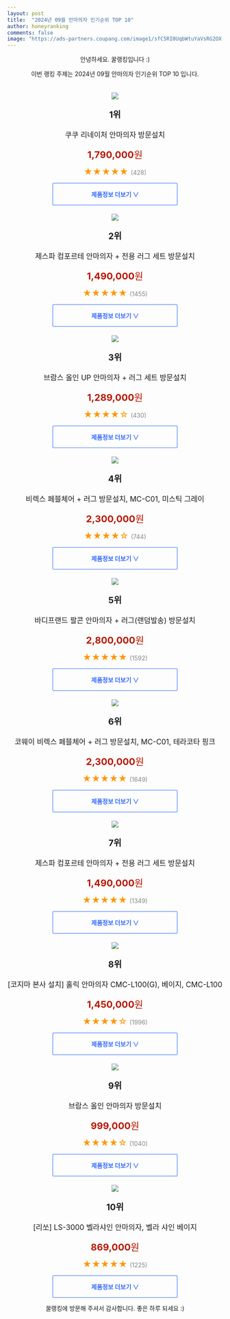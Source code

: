 ```yaml
---
layout: post
title:  "2024년 09월 안마의자 인기순위 TOP 10"
author: honeyranking
comments: false
image: "https://ads-partners.coupang.com/image1/sfC5RI0UqbWtuYaVsRG2OX-GX0QwRYwfzd75X9WkR-LB2pjq3CZs7UeQPchC6Zw9Bst_qNBXABkkhHnHCIpktvAzp7JFGfETlP5_6I80dhA9ujaeSlX55Eqgghoqz3u1EnxlbOlP_2U8ZKCQAdNQ_UorF4t_GkfILynYA3Li8w369DEFdUjgYeHC-6uCI7zuFcYCnHbKJLeaaxU05mgxLkFRktDdOw4Rdgwqc4a2G7GTggNfhWbgpetXz-NBRe4tO4qDfGd5Bz2mIqJNxWexiuJLx9DOOXsfiw=="
---
```

<p style="text-align: center;">안녕하세요. 꿀랭킹입니다 :)</p>
<p style="text-align: center;">이번 랭킹 주제는 2024년 09월 안마의자 인기순위 TOP 10 입니다.</p><center><img src="https://ads-partners.coupang.com/image1/sfC5RI0UqbWtuYaVsRG2OX-GX0QwRYwfzd75X9WkR-LB2pjq3CZs7UeQPchC6Zw9Bst_qNBXABkkhHnHCIpktvAzp7JFGfETlP5_6I80dhA9ujaeSlX55Eqgghoqz3u1EnxlbOlP_2U8ZKCQAdNQ_UorF4t_GkfILynYA3Li8w369DEFdUjgYeHC-6uCI7zuFcYCnHbKJLeaaxU05mgxLkFRktDdOw4Rdgwqc4a2G7GTggNfhWbgpetXz-NBRe4tO4qDfGd5Bz2mIqJNxWexiuJLx9DOOXsfiw==" style="margin-top:20px" /></center><p style="text-align: center; font-size: 20px"><b>1위</b></p><p style="text-align: center; font-size: 17px">쿠쿠 리네이처 안마의자 방문설치</p><p style="text-align: center;"><span style="color: #b61800; font-size: 22px;"><b>1,790,000</b>원</span></p><p style="text-align: center;"><span style="color: #ff9600; font-size: 20px;">★★★★★ </span><span style="color: #878787;">(428)</span></p><center><a href="https://link.coupang.com/re/AFFSDP?lptag=AF3899140&subid=honeyrank&pageKey=7047286046&itemId=17443178366&vendorItemId=84611815237&traceid=V0-153-0238e4cfd3423c81&requestid=20240904130000380065626992&token=31850C%7CMIXED"><div style="font-size: 14px; display: inline-block; padding: 15px 90px; color: #346aff; border-radius: 2px; border: 1px solid #346aff; cursor: pointer;"><b>제품정보 더보기 &or;</b></div></a></center><center><img src="https://ads-partners.coupang.com/image1/_JLdIXbrcMl8hP3t_FckL-zsUhwie11-Ru7NfoV08_uP9u9QX03lGscoWFvExN7t9VPF9aBHI7wh1tUV8T7mSHzsEgo2uZFbvKmKgxB2Ux8IqS25utGu9DpR_NAWjiNiK9vja7TpbW5yuN6fkTGQd0M75XJnRMgiQKc6vHputOSrH2WI7g1wa4NH1RHOLF-n7iPXDSkP8rQMVVYPDc7Uea2Mhsmr4giM1hWamv7Ro5CbLKany_k1G2y5RmcbzSDblc-_zXNFoiEiFySqq8YjeiajqkQ6WNO9DoKWtA==" style="margin-top:20px" /></center><p style="text-align: center; font-size: 20px"><b>2위</b></p><p style="text-align: center; font-size: 17px">제스파 컴포르테 안마의자 + 전용 러그 세트 방문설치</p><p style="text-align: center;"><span style="color: #b61800; font-size: 22px;"><b>1,490,000</b>원</span></p><p style="text-align: center;"><span style="color: #ff9600; font-size: 20px;">★★★★★ </span><span style="color: #878787;">(1455)</span></p><center><a href="https://link.coupang.com/re/AFFSDP?lptag=AF3899140&subid=honeyrank&pageKey=7204364538&itemId=18217063116&vendorItemId=70096660575&traceid=V0-153-51601b022a8970ab&requestid=20240904130000380065626992&token=31850C%7CMIXED"><div style="font-size: 14px; display: inline-block; padding: 15px 90px; color: #346aff; border-radius: 2px; border: 1px solid #346aff; cursor: pointer;"><b>제품정보 더보기 &or;</b></div></a></center><center><img src="https://ads-partners.coupang.com/image1/LpiLoYzbwORyi8qsLpXvdCr-Iveu2t_W5FOgwA3IXvUEqY7nSSQFy39zBmex-NsdD928ohMW-T0c3ogWu2n4Z3R5IvNDZOaFtO2oVxx9gnBP-6fOjMwvEMmql-YEgmiEEZxpJke4eco3WD0E3FM1GL5DtI_UZn-irkzzKCpNysVSl1kWTvPpBY6-zx0VgkFJp7S8aLuZnxIwcRyKufd4TPND6NizpHmoQ_LmkRWEm4wRhozgiUaeTGBDlRg8mgnZqUQWwqSvEz91EUu7l2zAaedFA-vejjWOqlIh" style="margin-top:20px" /></center><p style="text-align: center; font-size: 20px"><b>3위</b></p><p style="text-align: center; font-size: 17px">브람스 올인 UP 안마의자 + 러그 세트 방문설치</p><p style="text-align: center;"><span style="color: #b61800; font-size: 22px;"><b>1,289,000</b>원</span></p><p style="text-align: center;"><span style="color: #ff9600; font-size: 20px;">★★★★☆ </span><span style="color: #878787;">(430)</span></p><center><a href="https://link.coupang.com/re/AFFSDP?lptag=AF3899140&subid=honeyrank&pageKey=8010564394&itemId=22347356414&vendorItemId=89392507809&traceid=V0-153-5926cc85f2fa4397&requestid=20240904130000380065626992&token=31850C%7CMIXED"><div style="font-size: 14px; display: inline-block; padding: 15px 90px; color: #346aff; border-radius: 2px; border: 1px solid #346aff; cursor: pointer;"><b>제품정보 더보기 &or;</b></div></a></center><center><img src="https://ads-partners.coupang.com/image1/IzY5ZQ4V_Pj_U-6dI6sVQVegz1sVV7MQPcU5f5ctjEOdKj6Zb8LqR79inlLKy1j8H_sy0cwoz7NqfXLMf2fT1LetGaXZ_QujOsffhYqAxPU39BBTDDOw9qOQER0IJfmSH_Ah3_RzQMsSvquvEt8sUZ7BRWyshFCh7Q0OpHE9v_WVF9nnyplAmsNPfX43jUX1gCIowiOgvuPhg02f9W9tyZx9RfDV98zk1rNPSC08jozkUCF27vxFqpt4jBKGPe9F1UrjwsJcFZ6heYRcQjH4Y_WNfWNmEnkHiJc7-vZx2J4=" style="margin-top:20px" /></center><p style="text-align: center; font-size: 20px"><b>4위</b></p><p style="text-align: center; font-size: 17px">비렉스 페블체어 + 러그 방문설치, MC-C01, 미스틱 그레이</p><p style="text-align: center;"><span style="color: #b61800; font-size: 22px;"><b>2,300,000</b>원</span></p><p style="text-align: center;"><span style="color: #ff9600; font-size: 20px;">★★★★☆ </span><span style="color: #878787;">(744)</span></p><center><a href="https://link.coupang.com/re/AFFSDP?lptag=AF3899140&subid=honeyrank&pageKey=8142979021&itemId=23142254424&vendorItemId=90175131569&traceid=V0-153-4050460a7e6179a0&clickBeacon=282f28d0-6a72-11ef-b02c-b3a14cfc3fee%7E3&requestid=20240904130000380065626992&token=31850C%7CMIXED"><div style="font-size: 14px; display: inline-block; padding: 15px 90px; color: #346aff; border-radius: 2px; border: 1px solid #346aff; cursor: pointer;"><b>제품정보 더보기 &or;</b></div></a></center><center><img src="https://ads-partners.coupang.com/image1/FbgmbABD2WtIisc_FeRhmqutczF3FaBEmHs_TYb-p4DiQvZUI-xgm2WoqOkIU-uZXIo4iuLimdWx2LSER0xX71Dc3qS1I6EAYC1ds9OcySajf3WvXyUauJMNE5OEUWrEiRy33eRZcCTdKqK9Pbw63T7KwiUrnGPn2juFTFfSlAASKwJtp1sc1Ori7b78gOY7uIBjdoSV4oxg7Sc5uhlIrNwYNAK_96yNabcF-PTa6qW-EF2SR33rZVr2cDe2uVN47lfvy6gfepuYzCUy_5IvdPPO3ea4fDNXoNA=" style="margin-top:20px" /></center><p style="text-align: center; font-size: 20px"><b>5위</b></p><p style="text-align: center; font-size: 17px">바디프랜드 팔콘 안마의자 + 러그(랜덤발송) 방문설치</p><p style="text-align: center;"><span style="color: #b61800; font-size: 22px;"><b>2,800,000</b>원</span></p><p style="text-align: center;"><span style="color: #ff9600; font-size: 20px;">★★★★★ </span><span style="color: #878787;">(1592)</span></p><center><a href="https://link.coupang.com/re/AFFSDP?lptag=AF3899140&subid=honeyrank&pageKey=7573483121&itemId=19977862445&vendorItemId=87076207725&traceid=V0-153-326e8b5d2dfd7283&requestid=20240904130000380065626992&token=31850C%7CMIXED"><div style="font-size: 14px; display: inline-block; padding: 15px 90px; color: #346aff; border-radius: 2px; border: 1px solid #346aff; cursor: pointer;"><b>제품정보 더보기 &or;</b></div></a></center><center><img src="https://ads-partners.coupang.com/image1/8jKB9lKDYc99znaI8l9cad6OnEvFh7aw0ocXvi7Ic0sqcUW7KBqSEdCL3QNbXDi_vp8yFp4N1zo4jrqeS8DIvHQxaQ6lh-4fVUnWjvV5eWqzBu0lP-DMuCwjM6-oaD7xpedXNDOu6xZWbXK3j78dRuk9HB2wzXOwC5gsA_VdBLt5mAhuG8uvrwowkEEkxDGRhNPbcNyjtVD5kI8u7_Hqv6H4TtWS7Mik6L40fSqQpaYhTWRx1dS42h5wOgLC06tTGvmo0dCcWn90xdEZKRkWdiHQAiGbpk3hC4Wrp2frKA==" style="margin-top:20px" /></center><p style="text-align: center; font-size: 20px"><b>6위</b></p><p style="text-align: center; font-size: 17px">코웨이 비렉스 페블체어 + 러그 방문설치, MC-C01, 테라코타 핑크</p><p style="text-align: center;"><span style="color: #b61800; font-size: 22px;"><b>2,300,000</b>원</span></p><p style="text-align: center;"><span style="color: #ff9600; font-size: 20px;">★★★★★ </span><span style="color: #878787;">(1649)</span></p><center><a href="https://link.coupang.com/re/AFFSDP?lptag=AF3899140&subid=honeyrank&pageKey=8142979021&itemId=23142254422&vendorItemId=90175131562&traceid=V0-153-4050460a7e6179a0&clickBeacon=282f28d0-6a72-11ef-8ced-5028bd221e85%7E3&requestid=20240904130000380065626992&token=31850C%7CMIXED"><div style="font-size: 14px; display: inline-block; padding: 15px 90px; color: #346aff; border-radius: 2px; border: 1px solid #346aff; cursor: pointer;"><b>제품정보 더보기 &or;</b></div></a></center><center><img src="https://ads-partners.coupang.com/image1/9awAwRWoVL8emdDI9QgGE6jkzzii6xnZyCbJ0V-xsYPOvbeea9Fz8MjfMaz7nzI9rcp083HVPrzr8Unl712vHECFNT6HfiS0Cf7O16om29R02iKJVjuiPrS1C9-OXssqfEeKyi8LKwQ9SyGQP_E8Luw4xUx-PHGpp9tyTvYefObY3Y2r9-dVcsjWxYshbtYDLpGrP1BiIBAzR-YcHubm2Ypt_oM3CcMuV7ByhDnBeI65jHnj2sL9IRf6NGdjjf5aDo4x0ulCDLkaWsvUFz5-Ds8wyuN8QfSwJg==" style="margin-top:20px" /></center><p style="text-align: center; font-size: 20px"><b>7위</b></p><p style="text-align: center; font-size: 17px">제스파 컴포르테 안마의자 + 전용 러그 세트 방문설치</p><p style="text-align: center;"><span style="color: #b61800; font-size: 22px;"><b>1,490,000</b>원</span></p><p style="text-align: center;"><span style="color: #ff9600; font-size: 20px;">★★★★★ </span><span style="color: #878787;">(1349)</span></p><center><a href="https://link.coupang.com/re/AFFSDP?lptag=AF3899140&subid=honeyrank&pageKey=7204364538&itemId=18217044073&vendorItemId=5504488344&traceid=V0-153-51601b022a8970ab&requestid=20240904130000380065626992&token=31850C%7CMIXED"><div style="font-size: 14px; display: inline-block; padding: 15px 90px; color: #346aff; border-radius: 2px; border: 1px solid #346aff; cursor: pointer;"><b>제품정보 더보기 &or;</b></div></a></center><center><img src="https://ads-partners.coupang.com/image1/PVx9OpdgxNlmI_EvPZbRYa_z607gDj1uTfvWKipaYSx4MO7LZKYTngm317BrKtzJt-6LtBdajGI5F0naOb94S5p_gTgORDMrTRKk51m4jXStJo7hXDnD0aMG_68kvOfcC_NEgbW7Ntui4reY9YODAY2l4K3DGwjehoTqnZifZZFyWl6e1AQWe7FjT_lGg3Mk3k2K9fZ5gBxFnwmWevTUvMyFo7ExY6qvwosDTnugQeqlNtWR0LuivVg0PKxq2qGQlOky2PhB4ouWkJ1GjJTSrlrhyHjFwlITf-bRMG4BU95wl7gnN3W_cEwlY8k-RGc=" style="margin-top:20px" /></center><p style="text-align: center; font-size: 20px"><b>8위</b></p><p style="text-align: center; font-size: 17px">[코지마 본사 설치] 홀릭 안마의자 CMC-L100(G), 베이지, CMC-L100</p><p style="text-align: center;"><span style="color: #b61800; font-size: 22px;"><b>1,450,000</b>원</span></p><p style="text-align: center;"><span style="color: #ff9600; font-size: 20px;">★★★★☆ </span><span style="color: #878787;">(1996)</span></p><center><a href="https://link.coupang.com/re/AFFSDP?lptag=AF3899140&subid=honeyrank&pageKey=1149535663&itemId=2123134830&vendorItemId=70121738405&traceid=V0-153-18e25c42b31d6c6a&clickBeacon=282f28d0-6a72-11ef-b84a-2a16acfba232%7E3&requestid=20240904130000380065626992&token=31850C%7CMIXED"><div style="font-size: 14px; display: inline-block; padding: 15px 90px; color: #346aff; border-radius: 2px; border: 1px solid #346aff; cursor: pointer;"><b>제품정보 더보기 &or;</b></div></a></center><center><img src="https://ads-partners.coupang.com/image1/ZHSbVVNVeQqS9Wj8ZALs6I8tnDKyCVZae4nlWzSvJFrwRumV8GgLnzsrsI82mmckQUemIvy680PCGWY_L0yG3rFiLyvkw4ACjuI2KS43B3BMDBFrO0zROQ3YAXB4iCGouctXGXr0Zwjtn0kyMK91FyUxgACkNla5nHPUoHNcCLE3qYMjneolSVXEVD-CHqTTsInuvd6WpT0H8st9-HFd0oAXJQsnU6Xa5hRFiR1o0-pkDabj3RPLIaEicenOPY7M03jmorlsK29_hGnM5tJK5Pxj0Px9P8eZFw==" style="margin-top:20px" /></center><p style="text-align: center; font-size: 20px"><b>9위</b></p><p style="text-align: center; font-size: 17px">브람스 올인 안마의자 방문설치</p><p style="text-align: center;"><span style="color: #b61800; font-size: 22px;"><b>999,000</b>원</span></p><p style="text-align: center;"><span style="color: #ff9600; font-size: 20px;">★★★★☆ </span><span style="color: #878787;">(1040)</span></p><center><a href="https://link.coupang.com/re/AFFSDP?lptag=AF3899140&subid=honeyrank&pageKey=7970315172&itemId=22071633485&vendorItemId=90822502273&traceid=V0-153-f727b610a97f77f8&requestid=20240904130000380065626992&token=31850C%7CMIXED"><div style="font-size: 14px; display: inline-block; padding: 15px 90px; color: #346aff; border-radius: 2px; border: 1px solid #346aff; cursor: pointer;"><b>제품정보 더보기 &or;</b></div></a></center><center><img src="https://ads-partners.coupang.com/image1/QAR5TGaGfnkRQtaEQFKWUN4sEiDaN5znF5xWmOqEMKpuzrOBzDOfqUonmxe4Mqakaarh_dhOsSteWdvzPMLUTCihCW5A16SMwny0bF4Ykmx4VbHjHH0q4xuA00ptBa-5ZAzbY0MtD7-rWwUIvtd_VCr2XS7Y-VwamRtFL1_IGhJ2E38WifgR7-Erbf2BkSmWOlt-hJ6dabVBPZuThP5VCpdWOWtrHtzMV_63-hnQ-f9J96fzlg4d9zms-fdJ-wVNCQsnp0NaLpRtaFHRHlwsCUvsjNNa_d-0UEy_IUh9832-n6JcGk925Pqk_ZdmJA==" style="margin-top:20px" /></center><p style="text-align: center; font-size: 20px"><b>10위</b></p><p style="text-align: center; font-size: 17px">[리쏘] LS-3000 벨라샤인 안마의자, 벨라 샤인 베이지</p><p style="text-align: center;"><span style="color: #b61800; font-size: 22px;"><b>869,000</b>원</span></p><p style="text-align: center;"><span style="color: #ff9600; font-size: 20px;">★★★★★ </span><span style="color: #878787;">(1225)</span></p><center><a href="https://link.coupang.com/re/AFFSDP?lptag=AF3899140&subid=honeyrank&pageKey=7265312736&itemId=20460189812&vendorItemId=87539942327&traceid=V0-153-bf97ce7d5d07d9ff&clickBeacon=282f28d0-6a72-11ef-a736-28dec83f97cf%7E3&requestid=20240904130000380065626992&token=31850C%7CMIXED"><div style="font-size: 14px; display: inline-block; padding: 15px 90px; color: #346aff; border-radius: 2px; border: 1px solid #346aff; cursor: pointer;"><b>제품정보 더보기 &or;</b></div></a></center><p style="text-align: center;">꿀랭킹에 방문해 주셔서 감사합니다. 좋은 하루 되세요 :)</p>